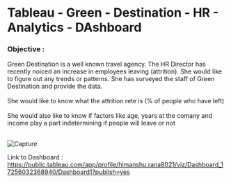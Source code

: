 # Tableau - Green - Destination - HR - Analytics - DAshboard

### Objective :

Green Destination is a well known travel agency. The HR Director has recently noiced an increase in employees leaving (attrition). She would like to figure out any trends or patterns. She has surveyed the staff of Green Destination and provide the data.
<br/>
<br/>
She would like to know what the attrition rete is (% of people who have left)
<br/>
<br/>
She would also like to know if factors like age, years at the comany and income play a part indetermining if people will leave or not
<br/>
<br/>

![Capture](![image](https://github.com/user-attachments/assets/0e44d03d-9c71-4d87-86a8-e67d7b46a7a3))

Link to Dashboard : 
https://public.tableau.com/app/profile/himanshu.rana8021/viz/Dashboard_17256032368940/Dashboard1?publish=yes
